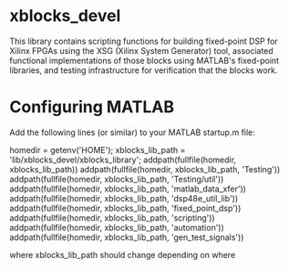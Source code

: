 xblocks_devel
=============
This library contains scripting functions for building fixed-point DSP 
for Xilinx FPGAs using the XSG (Xilinx System Generator) tool, associated 
functional implementations of those blocks using MATLAB's fixed-point libraries,
and testing infrastructure for verification that the blocks work.

Configuring MATLAB
==================
Add the following lines (or similar) to your MATLAB startup.m file:

homedir = getenv('HOME');
xblocks_lib_path = 'lib/xblocks_devel/xblocks_library';
addpath(fullfile(homedir, xblocks_lib_path))
addpath(fullfile(homedir, xblocks_lib_path, 'Testing'))
addpath(fullfile(homedir, xblocks_lib_path, 'Testing/util'))
addpath(fullfile(homedir, xblocks_lib_path, 'matlab_data_xfer'))
addpath(fullfile(homedir, xblocks_lib_path, 'dsp48e_util_lib'))
addpath(fullfile(homedir, xblocks_lib_path, 'fixed_point_dsp'))
addpath(fullfile(homedir, xblocks_lib_path, 'scripting'))
addpath(fullfile(homedir, xblocks_lib_path, 'automation'))
addpath(fullfile(homedir, xblocks_lib_path, 'gen_test_signals'))

where xblocks_lib_path should change depending on where 
